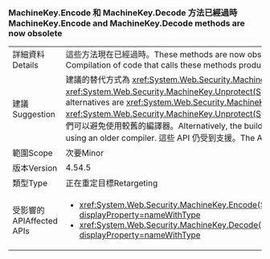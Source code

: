 ### <a name="machinekeyencode-and-machinekeydecode-methods-are-now-obsolete"></a><span data-ttu-id="71f67-101">MachineKey.Encode 和 MachineKey.Decode 方法已經過時</span><span class="sxs-lookup"><span data-stu-id="71f67-101">MachineKey.Encode and MachineKey.Decode methods are now obsolete</span></span>

|   |   |
|---|---|
|<span data-ttu-id="71f67-102">詳細資料</span><span class="sxs-lookup"><span data-stu-id="71f67-102">Details</span></span>|<span data-ttu-id="71f67-103">這些方法現在已經過時。</span><span class="sxs-lookup"><span data-stu-id="71f67-103">These methods are now obsolete.</span></span> <span data-ttu-id="71f67-104">編譯呼叫這些方法的程式碼會產生編譯器警告。</span><span class="sxs-lookup"><span data-stu-id="71f67-104">Compilation of code that calls these methods produces a compiler warning.</span></span>|
|<span data-ttu-id="71f67-105">建議</span><span class="sxs-lookup"><span data-stu-id="71f67-105">Suggestion</span></span>|<span data-ttu-id="71f67-106">建議的替代方式為 <xref:System.Web.Security.MachineKey.Protect(System.Byte[],System.String[])> 和 <xref:System.Web.Security.MachineKey.Unprotect(System.Byte[],System.String[])>。</span><span class="sxs-lookup"><span data-stu-id="71f67-106">The recommended alternatives are <xref:System.Web.Security.MachineKey.Protect(System.Byte[],System.String[])> and <xref:System.Web.Security.MachineKey.Unprotect(System.Byte[],System.String[])>.</span></span> <span data-ttu-id="71f67-107">或者，可以隱藏建置警告，或它們可以避免使用較舊的編譯器。</span><span class="sxs-lookup"><span data-stu-id="71f67-107">Alternatively, the build warnings can be suppressed, or they can be avoided by using an older compiler.</span></span> <span data-ttu-id="71f67-108">這些 API 仍受到支援。</span><span class="sxs-lookup"><span data-stu-id="71f67-108">The APIs are still supported.</span></span>|
|<span data-ttu-id="71f67-109">範圍</span><span class="sxs-lookup"><span data-stu-id="71f67-109">Scope</span></span>|<span data-ttu-id="71f67-110">次要</span><span class="sxs-lookup"><span data-stu-id="71f67-110">Minor</span></span>|
|<span data-ttu-id="71f67-111">版本</span><span class="sxs-lookup"><span data-stu-id="71f67-111">Version</span></span>|<span data-ttu-id="71f67-112">4.5</span><span class="sxs-lookup"><span data-stu-id="71f67-112">4.5</span></span>|
|<span data-ttu-id="71f67-113">類型</span><span class="sxs-lookup"><span data-stu-id="71f67-113">Type</span></span>|<span data-ttu-id="71f67-114">正在重定目標</span><span class="sxs-lookup"><span data-stu-id="71f67-114">Retargeting</span></span>|
|<span data-ttu-id="71f67-115">受影響的 API</span><span class="sxs-lookup"><span data-stu-id="71f67-115">Affected APIs</span></span>|<ul><li><xref:System.Web.Security.MachineKey.Encode(System.Byte[],System.Web.Security.MachineKeyProtection)?displayProperty=nameWithType></li><li><xref:System.Web.Security.MachineKey.Decode(System.String,System.Web.Security.MachineKeyProtection)?displayProperty=nameWithType></li></ul>|

